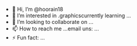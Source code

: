 - 👋 Hi, I’m @hoorain18
- 👀 I’m interested in .graphicscurrently learning ...
- 💞️ I’m looking to collaborate on ...
- 📫 How to reach me ...email uns: ...
- ⚡ Fun fact: ...

<!---
hoorain18/hoorain18 is a ✨ special ✨ repository because its `README.md` (this file) appears on your GitHub profile.
You can click the Preview link to take a look at your changes.
--->
